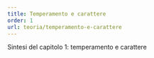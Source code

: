 ```yaml
---
title: Temperamento e carattere
order: 1
url: teoria/temperamento-e-carattere
---
```

Sintesi del capitolo 1: temperamento e carattere